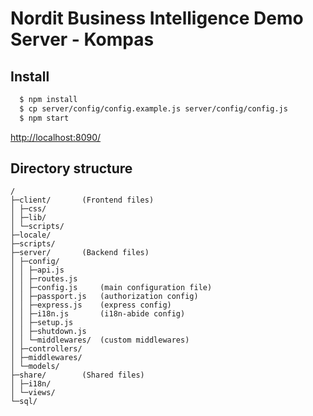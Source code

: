 
# Nordit Business Intelligence Demo Server - Kompas

## Install

```sh
  $ npm install
  $ cp server/config/config.example.js server/config/config.js
  $ npm start
```

[http://localhost:8090/](http://localhost:8090/) 

## Directory structure

```
/
├─client/		(Frontend files)
│ ├─css/
│ ├─lib/
│ └─scripts/
├─locale/
├─scripts/
├─server/		(Backend files)
│ ├─config/
│ │ ├─api.js
│ │ ├─routes.js
│ │ ├─config.js		(main configuration file)
│ │ ├─passport.js  	(authorization config)
│ │ ├─express.js   	(express config)
│ │ ├─i18n.js      	(i18n-abide config)
│ │ ├─setup.js
│ │ ├─shutdown.js
│ │ └─middlewares/ 	(custom middlewares)
│ ├─controllers/
│ ├─middlewares/
│ └─models/
├─share/		(Shared files)
│ ├─i18n/
│ └─views/
└─sql/
```
